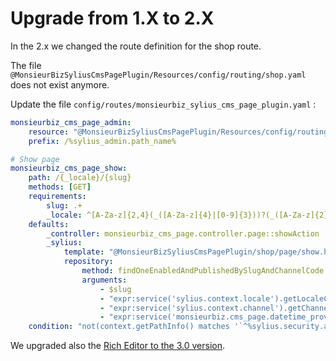 # Upgrade from 1.X to 2.X

In the 2.x we changed the route definition for the shop route.

The file `@MonsieurBizSyliusCmsPagePlugin/Resources/config/routing/shop.yaml` does not exist anymore.

Update the file `config/routes/monsieurbiz_sylius_cms_page_plugin.yaml` : 

```yaml
monsieurbiz_cms_page_admin:
    resource: "@MonsieurBizSyliusCmsPagePlugin/Resources/config/routing/admin.yaml"
    prefix: /%sylius_admin.path_name%

# Show page
monsieurbiz_cms_page_show:
    path: /{_locale}/{slug}
    methods: [GET]
    requirements:
        slug: .+
        _locale: ^[A-Za-z]{2,4}(_([A-Za-z]{4}|[0-9]{3}))?(_([A-Za-z]{2}|[0-9]{3}))?$
    defaults:
        _controller: monsieurbiz_cms_page.controller.page::showAction
        _sylius:
            template: "@MonsieurBizSyliusCmsPagePlugin/shop/page/show.html.twig"
            repository:
                method: findOneEnabledAndPublishedBySlugAndChannelCode
                arguments:
                    - $slug
                    - "expr:service('sylius.context.locale').getLocaleCode()"
                    - "expr:service('sylius.context.channel').getChannel().getCode()"
                    - "expr:service('monsieurbiz.cms_page.datetime_provider').now()"
    condition: "not(context.getPathInfo() matches '`^%sylius.security.api_route%`') and context.checkPageSlug(request)"
```

We upgraded also the [Rich Editor to the 3.0 version](https://github.com/monsieurbiz/SyliusRichEditorPlugin/blob/3.x/UPGRADE-3.0.md).  
